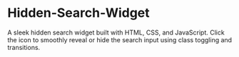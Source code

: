 # Hidden-Search-Widget
A sleek hidden search widget built with HTML, CSS, and JavaScript. Click the icon to smoothly reveal or hide the search input using class toggling and transitions.
